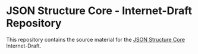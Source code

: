 # JSON Structure Core - Internet-Draft Repository

This repository contains the source material for the [JSON Structure
Core](draft-vasters-httpapi-json-structure-core.md) Internet-Draft.